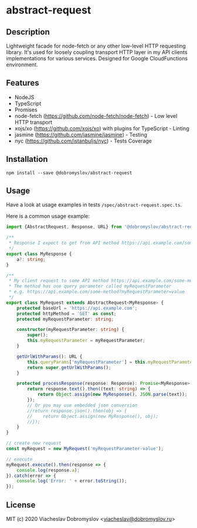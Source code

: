 # abstract-request

## Description

Lightweight facade for node-fetch or any other low-level HTTP requesting library.
It's used for loosely coupling transport HTTP layer in my API clients implementations for various services.
Designed for Google CloudFunctions environment.

## Features

* NodeJS
* TypeScript
* Promises
* node-fetch (https://github.com/node-fetch/node-fetch) - Low level HTTP transport
* xojs/xo (https://github.com/xojs/xo) with plugins for TypeScript - Linting
* jasmine (https://github.com/jasmine/jasmine) - Testing
* nyc (https://github.com/istanbuljs/nyc) - Tests Coverage

## Installation

```
npm install --save @dobromyslov/abstract-request
```

## Usage

Have a look at usage examples in tests `/spec/abstract-request.spec.ts`.

Here is a common usage example:

```typescript
import {AbstractRequest, Response, URL} from '@dobromyslov/abstract-request';

/**
 * Response I expect to get from API method https://api.example.com/some-method.
 */
export class MyResponse {
    a?: string;
}

/**
 * My client request to some API method https://api.example.com/some-method.
 * The method has one query parameter called myRequestParameter
 * e.g. https://api.example.com/some-method?myRequestParameter=value
 */
export class MyRequest extends AbstractRequest<MyResponse> {
    protected baseUrl = 'https://api.example.com';
    protected httpMethod = 'GET' as const;
    protected myRequestParameter: string;

    constructor(myRequestParameter: string) {
        super();
        this.myRequestParameter = myRequestParameter;
    }

    getUrlWithParams(): URL {
        this.queryParams['myRequestParameter'] = this.myRequestParameter;
        return super.getUrlWithParams();
    }

    protected processResponse(response: Response): Promise<MyResponse> {
        return response.text().then((text: string) => {
            return Object.assign(new MyResponse(), JSON.parse(text));
        });
        // Or you may use embedded json conversion
        //return response.json().then(obj => {
        //    return Object.assign(new MyResponse(), obj);
        //});
    }
}

// create new request
const myRequest = new MyRequest('myRequestParameter-value');

// execute
myRequest.execute().then(response => {
    console.log(response.a);
}).catch(error => {
    console.log('Error: ' + error.toString());
});
``` 

## License

MIT (c) 2020 Viacheslav Dobromyslov <<viacheslav@dobromyslov.ru>>
